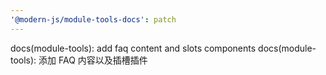 ```yaml
---
'@modern-js/module-tools-docs': patch
---
```


docs(module-tools): add faq content and slots components
docs(module-tools): 添加 FAQ 内容以及插槽插件
